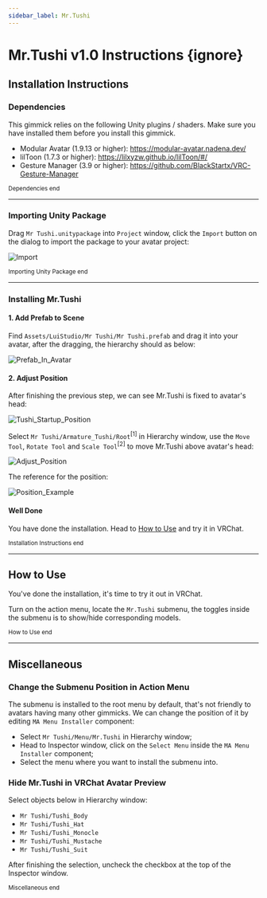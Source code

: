 ```yaml
---
sidebar_label: Mr.Tushi
---
```


# Mr.Tushi v1.0 Instructions {ignore}

## Installation Instructions

### Dependencies

This gimmick relies on the following Unity plugins / shaders. Make sure you have installed them before you install this gimmick.

- Modular Avatar (1.9.13 or higher): https://modular-avatar.nadena.dev/
- lilToon (1.7.3 or higher): https://lilxyzw.github.io/lilToon/#/
- Gesture Manager (3.9 or higher): https://github.com/BlackStartx/VRC-Gesture-Manager

<sub>Dependencies end</sub>

---

### Importing Unity Package

Drag `Mr Tushi.unitypackage` into `Project` window, click the `Import` button on the dialog to import the package to your avatar project:

![Import](./Assets/Import.webp)

<sub>Importing Unity Package end</sub>

---

### Installing Mr.Tushi

#### 1. Add Prefab to Scene

Find `Assets/LuiStudio/Mr Tushi/Mr Tushi.prefab` and drag it into your avatar, after the dragging, the hierarchy should as below:

![Prefab_In_Avatar](./Assets/Prefab_In_Avatar.webp)

#### 2. Adjust Position

After finishing the previous step, we can see Mr.Tushi is fixed to avatar's head:

![Tushi_Startup_Position](./Assets/Tushi_Startup_Position.webp)

Select `Mr Tushi/Armature_Tushi/Root`<sup>[1]</sup> in Hierarchy window, use the `Move Tool`, `Rotate Tool` and `Scale Tool`<sup>[2]</sup> to move Mr.Tushi above avatar's head:

![Adjust_Position](./Assets/Adjust_Position.webp)

The reference for the position:

![Position_Example](./Assets/Position_Example.webp)

#### Well Done

You have done the installation. Head to [How to Use](#how-to-use) and try it in VRChat.

<sub>Installation Instructions end</sub>

---

## How to Use

You've done the installation, it's time to try it out in VRChat.

Turn on the action menu, locate the `Mr.Tushi` submenu, the toggles inside the submenu is to show/hide corresponding models.

<sub>How to Use end</sub>

---

## Miscellaneous

### Change the Submenu Position in Action Menu

The submenu is installed to the root menu by default, that's not friendly to avatars having many other gimmicks. We can change the position of it by editing `MA Menu Installer` component:

- Select `Mr Tushi/Menu/Mr.Tushi` in Hierarchy window;
- Head to Inspector window, click on the `Select Menu` inside the `MA Menu Installer` component;
- Select the menu where you want to install the submenu into.

### Hide Mr.Tushi in VRChat Avatar Preview

Select objects below in Hierarchy window:

- `Mr Tushi/Tushi_Body`
- `Mr Tushi/Tushi_Hat`
- `Mr Tushi/Tushi_Monocle`
- `Mr Tushi/Tushi_Mustache`
- `Mr Tushi/Tushi_Suit`

After finishing the selection, uncheck the checkbox at the top of the Inspector window.

<sub>Miscellaneous end</sub>